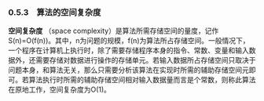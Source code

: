 ### 0.5.3　算法的空间复杂度

**空间复杂度** （space complexity）是算法所需存储空间的量度，记作S(n)=O(f(n))。其中，n为问题的规模，f(n)为算法所占存储空间。一般情况下，一个程序在计算机上执行时，除了需要存储程序本身的指令、常数、变量和输入数据外，还需要存储对数据进行操作的存储单元。若输入数据所占存储空间只取决于问题本身，和算法无关，那么只需要分析该算法在实现时所需的辅助存储空间元即可。若算法执行时所需的辅助存储空间相对输入数据量而言是个常数，则称此算法在原地工作，空间复杂度为O(1)。




